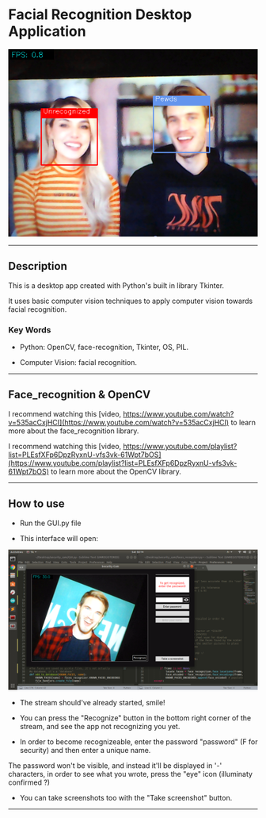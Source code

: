 # Facial Recognition Desktop Application

<img src="images/subscribe.png" >

>

---

## Description

This is a desktop app created with Python's built in library Tkinter.

It uses basic computer vision techniques to apply computer vision towards facial recognition.

### Key Words

- Python: OpenCV, face-recognition, Tkinter, OS, PIL.

- Computer Vision: facial recognition. 

---


## Face_recognition & OpenCV

I recommend watching this [video, https://www.youtube.com/watch?v=535acCxjHCI](https://www.youtube.com/watch?v=535acCxjHCI) to learn more about the face_recognition library.

I recommend watching this [video, https://www.youtube.com/playlist?list=PLEsfXFp6DpzRyxnU-vfs3vk-61Wpt7bOS](https://www.youtube.com/playlist?list=PLEsfXFp6DpzRyxnU-vfs3vk-61Wpt7bOS) to learn more about the OpenCV library.

---

## How to use

- Run the GUI.py file

- This interface will open:

<img src="images/Interface.png" width="960">

- The stream should've already started, smile!

- You can press the "Recognize" button in the bottom right corner of the stream, and see the app not recognizing you yet.

- In order to become recognizeable, enter the password "password" (F for security) and then enter a unique name.

The password won't be visible, and instead it'll be displayed in '-' characters, in order to see what you wrote, press the "eye" icon (illuminaty confirmed ?)

- You can take screenshots too with the "Take screenshot" button.

---
